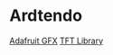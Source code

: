 # Ardtendo

[Adafruit GFX](https://github.com/adafruit/Adafruit-GFX-Library)
[TFT Library](https://github.com/sumotoy/TFT_ILI9163C)
